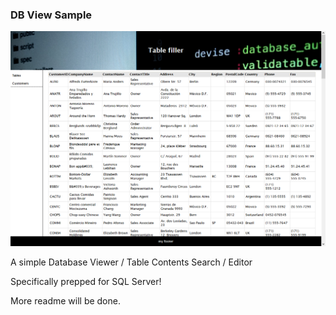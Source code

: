 ### DB View Sample ###
![Alt text](dbview.png?raw=true "database viewer")

A simple Database Viewer / Table Contents Search / Editor

Specifically prepped for SQL Server!

More readme will be done.